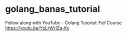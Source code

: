 # golang_banas_tutorial
Follow along with YouTube - Golang Tutorial: Full Course https://youtu.be/YzLrWHZa-Kc
